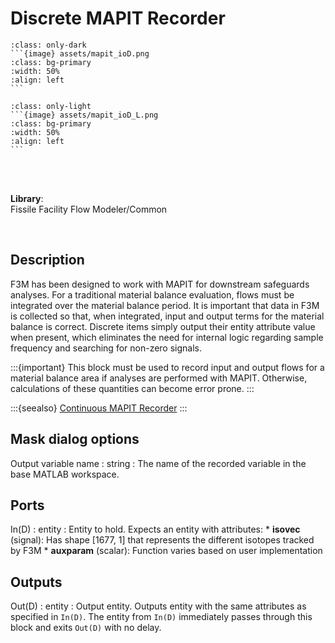 # Discrete MAPIT Recorder
````{compound}
:class: only-dark
```{image} assets/mapit_ioD.png
:class: bg-primary
:width: 50%
:align: left
```
````

````{compound}
:class: only-light
```{image} assets/mapit_ioD_L.png
:class: bg-primary
:width: 50%
:align: left
```
````

<br>
<br>

**Library**:
<br>
Fissile Facility Flow Modeler/Common


<br clear="left"/>

## Description
F3M has been designed to work with MAPIT for downstream safeguards analyses. For a traditional material balance evaluation, flows must be integrated over the material balance period. It is important that data in F3M is collected so that, when integrated, input and output terms for the material balance is correct. Discrete items simply output their entity attribute value when present, which eliminates the need for internal logic regarding sample frequency and searching for non-zero signals. 

:::{important}
This block must be used to record input and output flows for a material balance area if analyses are performed with MAPIT. Otherwise, calculations of these quantities can become error prone.
:::

:::{seealso}
[Continuous MAPIT Recorder](./mapit_IO_continuous.md)
:::



## Mask dialog options
Output variable name : string
: The name of the recorded variable in the base MATLAB workspace.


## Ports
In(D) : entity
: Entity to hold. Expects an entity with attributes:
    * **isovec** (signal): Has shape [1677, 1] that represents the different isotopes tracked by F3M
    * **auxparam**  (scalar): Function varies based on user implementation


## Outputs
Out(D) : entity 
: Output entity. Outputs entity with the same attributes as specified in `In(D)`. The entity from `In(D)` immediately passes through this block and exits `Out(D)` with no delay.